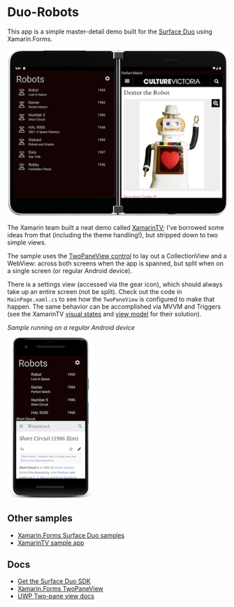 # Duo-Robots

This app is a simple master-detail demo built for the [Surface Duo](https://www.microsoft.com/surface/devices/surface-duo) using Xamarin.Forms.

![Dual-screen sample app](Screenshots/duo-spanned-case.png)

The Xamarin team built a neat demo called [XamarinTV](https://github.com/xamarin/app-xamarintv); I've borrowed some ideas from that (including the theme handling!), but stripped down to two simple views.

The sample uses the [TwoPaneView control](https://docs.microsoft.com/xamarin/xamarin-forms/app-fundamentals/dual-screen/twopaneview) to lay out a CollectionView and a WebView: across both screens when the app is spanned, but split when on a single screen (or regular Android device).

There is a settings view (accessed via the gear icon), which should always take up an entire screen (not be split). Check out the code in `MainPage.xaml.cs` to see how the `TwoPaneView` is configured to make that happen. The same behavior can be accomplished via MVVM and Triggers (see the XamarinTV [visual states](https://github.com/xamarin/app-xamarintv/blob/master/XamarinTV/Views/MainPage.xaml#L16-L65) and [view model](https://github.com/xamarin/app-xamarintv/blob/master/XamarinTV/ViewModels/MainViewModel.cs#L98-L122) for their solution).

_Sample running on a regular Android device_

![Single screen device with sample](Screenshots/single-split-case.png)

## Other samples

* [Xamarin.Forms Surface Duo samples](https://github.com/microsoft/surface-duo-sdk-xamarin-samples)
* [XamarinTV sample app](https://github.com/xamarin/app-xamarintv)

## Docs

* [Get the Surface Duo SDK](https://docs.microsoft.com/dual-screen/android/get-duo-sdk?tabs=csharp)
* [Xamarin.Forms TwoPaneView](https://docs.microsoft.com/xamarin/xamarin-forms/app-fundamentals/dual-screen/twopaneview)
* [UWP Two-pane view docs](https://docs.microsoft.com/windows/uwp/design/controls-and-patterns/two-pane-view)
